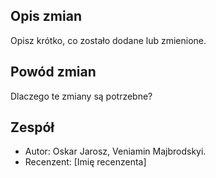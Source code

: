 ## Opis zmian

Opisz krótko, co zostało dodane lub zmienione.

## Powód zmian

Dlaczego te zmiany są potrzebne?

## Zespół

- Autor: Oskar Jarosz, Veniamin Majbrodskyi.
- Recenzent: [Imię recenzenta]
